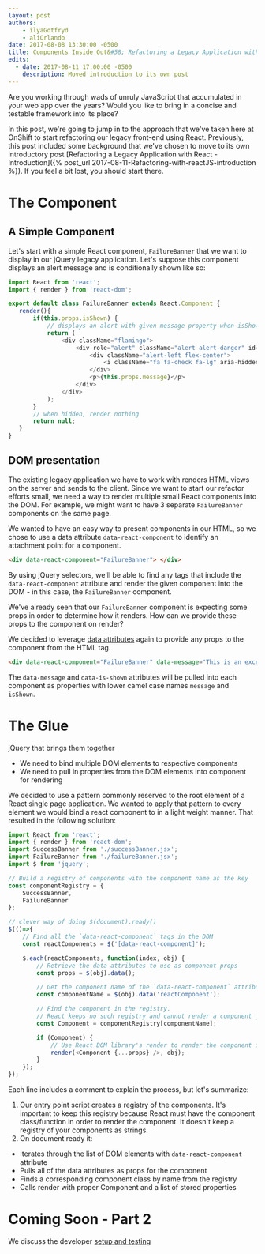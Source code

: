 ```yaml
---
layout: post
authors:
    - ilyaGotfryd
    - aliOrlando
date: 2017-08-08 13:30:00 -0500
title: Components Inside Out&#58; Refactoring a Legacy Application with React - Part 1
edits:
  - date: 2017-08-11 17:00:00 -0500
    description: Moved introduction to its own post
---
```

Are you working through wads of unruly JavaScript that accumulated in your web app over the years? Would you like to bring in a concise and testable framework into its place?

In this post, we're going to jump in to the approach that we've taken here at OnShift to start refactoring our legacy front-end using React. Previously, this post included some background that we've chosen to move to its own introductory post [Refactoring a Legacy Application with React - Introduction]({% post_url 2017-08-11-Refactoring-with-reactJS-introduction %}). If you feel a bit lost, you should start there.

# The Component

## A Simple Component
Let's start with a simple React component, `FailureBanner` that we want to display in our jQuery legacy application. Let's suppose this component displays an alert message and is conditionally shown like so:
 ```javascript
import React from 'react';
import { render } from 'react-dom';

export default class FailureBanner extends React.Component {
    render(){
        if(this.props.isShown) {
            // displays an alert with given message property when isShown is true
            return (
                <div className="flamingo">
                    <div role="alert" className="alert alert-danger" id="msg-text">
                        <div className="alert-left flex-center">
                            <i className="fa fa-check fa-lg" aria-hidden="true"></i>
                        </div>
                        <p>{this.props.message}</p>
                    </div>
                </div>
            );
        }
        // when hidden, render nothing
        return null;
    }
}
```

## DOM presentation

The existing legacy application we have to work with renders HTML views on the server and sends to the client. Since we want to start our refactor efforts small, we need a way to render multiple small React components into the DOM. For example, we might want to have 3 separate `FailureBanner` components on the same page.

We wanted to have an easy way to present components in our HTML, so we chose to use a data attribute `data-react-component` to identify an attachment point for a component.
```html
<div data-react-component="FailureBanner"> </div>
```
By using jQuery selectors, we'll be able to find any tags that include the `data-react-component` attribute and render the given component into the DOM - in this case, the `FailureBanner` component.

We've already seen that our `FailureBanner` component is expecting some props in order to determine how it renders. How can we provide these props to the component on render?

We decided to leverage [data attributes](https://developer.mozilla.org/en-US/docs/Learn/HTML/Howto/Use_data_attributes) again to provide any props to the component from the HTML tag.

```html
<div data-react-component="FailureBanner" data-message="This is an excellent functional control." data-is-shown="false"> </div>
```
The `data-message` and `data-is-shown` attributes will be pulled into each component as properties with lower camel case names `message` and `isShown`.

# The Glue

jQuery that brings them together
* We need to bind multiple DOM elements to respective components
* We need to pull in properties from the DOM elements into component for rendering

We decided to use a pattern commonly reserved to the root element of a React single page application. We wanted to apply that pattern to every element we would bind a react component to in a light weight manner. That resulted in the following solution:

```javascript
import React from 'react';
import { render } from 'react-dom';
import SuccessBanner from './successBanner.jsx';
import FailureBanner from './failureBanner.jsx';
import $ from 'jquery';

// Build a registry of components with the component name as the key
const componentRegistry = {
    SuccessBanner,
    FailureBanner
};

// clever way of doing $(document).ready()
$(()=>{
    // Find all the `data-react-component` tags in the DOM
    const reactComponents = $('[data-react-component]');

    $.each(reactComponents, function(index, obj) {
        // Retrieve the data attributes to use as component props
        const props = $(obj).data();

        // Get the component name of the `data-react-component` attribute
        const componentName = $(obj).data('reactComponent');

        // Find the component in the registry.
        // React keeps no such registry and cannot render a component just from a string name.
        const Component = componentRegistry[componentName];

        if (Component) {
            // Use React DOM library's render to render the component into the tag (as long as it was found in the registry)
            render(<Component {...props} />, obj);
        }
    });
});
```

Each line includes a comment to explain the process, but let's summarize:
1. Our entry point script creates a registry of the components. It's important to keep this registry because React must have the component class/function in order to render the component. It doesn't keep a registry of your components as strings.
2. On document ready it:
  * Iterates through the list of DOM elements with `data-react-component` attribute
  * Pulls all of the data attributes as props for the component
  * Finds a corresponding component class by name from the registry
  * Calls render with proper Component and a list of stored properties

# Coming Soon - Part 2
We discuss the developer [setup and testing](#)

